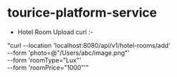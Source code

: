 # tourice-platform-service


* Hotel Room Upload curl :-

"curl --location 'localhost:8080/api/v1/hotel-rooms/add' \
--form 'photo=@"/Users/abc/image.png"' \
--form 'roomType="Lux"' \
--form 'roomPrice="1000"'"